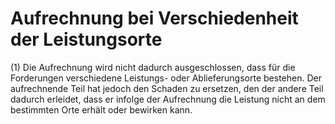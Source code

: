 # Aufrechnung bei Verschiedenheit der Leistungsorte

(1) Die Aufrechnung wird nicht dadurch ausgeschlossen, dass für die Forderungen verschiedene Leistungs- oder Ablieferungsorte bestehen. Der aufrechnende Teil hat jedoch den Schaden zu ersetzen, den der andere Teil dadurch erleidet, dass er infolge der Aufrechnung die Leistung nicht an dem bestimmten Orte erhält oder bewirken kann.